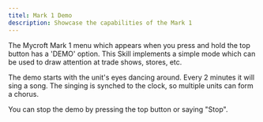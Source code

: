 ```yaml
---
titel: Mark 1 Demo
description: Showcase the capabilities of the Mark 1
---
```

The Mycroft Mark 1 menu which appears when you press and hold the top button
has a 'DEMO' option.  This Skill implements a simple mode which can be used
to draw attention at trade shows, stores, etc.

The demo starts with the unit's eyes dancing around.  Every 2 minutes it will
sing a song.  The singing is synched to the clock, so multiple units can form
a chorus.

You can stop the demo by pressing the top button or saying "Stop".
